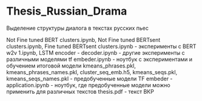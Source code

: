 # Thesis_Russian_Drama
Выделение структуры диалога в текстах русских пьес 

Not Fine tuned BERT clusters.ipynb, Not Fine tuned BERTsent clusters.ipynb, Fine tuned BERTsent clusters.ipynb - эксперименты с BERT
w2v 1.ipynb, LSTM encoder - decoder.ipynb - другие эксперименты с различными моделями
tf embeder.ipynb - ноутбук с экспериментами и обучением итоговой модели
kmeans_phrases.pkl, kmeans_phrases_names.pkl, cluster_seq_emb.h5, kmeans_seqs.pkl, kmeans_seqs_names.pkl - предобученные модели
TF embeder - application.ipynb - ноутбук, где предобученные модели можно применить для различных текстов
thesis.pdf - текст ВКР
